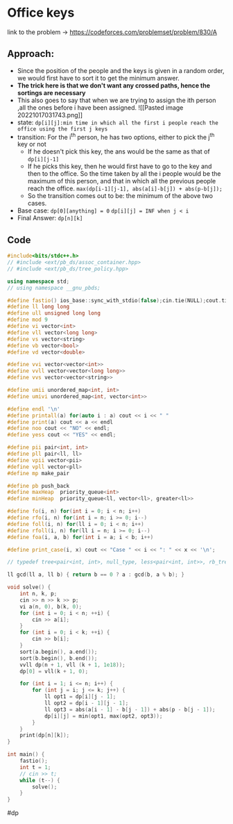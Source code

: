 # Office keys
link to the problem -> https://codeforces.com/problemset/problem/830/A

## Approach:
- Since the position of the people and the keys is given in a random order, we would first have to sort it to get the minimum answer. 
- **The trick here is that we don't want any crossed paths, hence the sortings are necessary**
- This also goes to say that when we are trying to assign the ith person ,all the ones before i have been assigned.
   ![[Pasted image 20221017031743.png]]
- state: `dp[i][j]:min time in which all the first i people reach the office using the first j keys`
- transition:  For the i<sup>th</sup> person, he has two options, either to pick the j<sup>th</sup> key or not
	- If he doesn't pick this key, the ans would be the same as that of `dp[i][j-1]`
	- If he picks this key, then he would first have to go to the key and then to the office. So the time taken by all the i people would be the maximum of this person, and that in which all the previous people reach the office. `max(dp[i-1][j-1], abs(a[i]-b[j]) + abs(p-b[j]); `
	- So the transition comes out to be: the minimum of the above two cases. 
- Base case: `dp[0][anything] = 0` `dp[i][j] = INF when j < i `
- Final Answer: `dp[n][k]`

## Code
```cpp
#include<bits/stdc++.h>
// #include <ext/pb_ds/assoc_container.hpp>
// #include <ext/pb_ds/tree_policy.hpp>

using namespace std;
// using namespace __gnu_pbds;

#define fastio() ios_base::sync_with_stdio(false);cin.tie(NULL);cout.tie(NULL)
#define ll long long
#define ull unsigned long long
#define mod 9
#define vi vector<int>
#define vll vector<long long>
#define vs vector<string>
#define vb vector<bool>
#define vd vector<double>

#define vvi vector<vector<int>>
#define vvll vector<vector<long long>>
#define vvs vector<vector<string>>

#define umii unordered_map<int, int>
#define umivi unordered_map<int, vector<int>>

#define endl '\n'
#define printall(a) for(auto i : a) cout << i << " "
#define print(a) cout << a << endl
#define noo cout << "NO" << endl;
#define yess cout << "YES" << endl;

#define pii pair<int, int>
#define pll pair<ll, ll>
#define vpii vector<pii>
#define vpll vector<pll>
#define mp make_pair

#define pb push_back
#define maxHeap  priority_queue<int>
#define minHeap  priority_queue<ll, vector<ll>, greater<ll>>

#define fo(i, n) for(int i = 0; i < n; i++)
#define rfo(i, n) for(int i = n; i >= 0; i--)
#define foll(i, n) for(ll i = 0; i < n; i++)
#define rfoll(i, n) for(ll i = n; i >= 0; i--)
#define foa(i, a, b) for(int i = a; i < b; i++)

#define print_case(i, x) cout << "Case " << i << ": " << x << '\n';

// typedef tree<pair<int, int>, null_type, less<pair<int, int>>, rb_tree_tag, tree_order_statistics_node_update> pbds;

ll gcd(ll a, ll b) { return b == 0 ? a : gcd(b, a % b); }

void solve() {
	int n, k, p;
	cin >> n >> k >> p;
	vi a(n, 0), b(k, 0);
	for (int i = 0; i < n; ++i) {
		cin >> a[i];
	}
	for (int i = 0; i < k; ++i) {
		cin >> b[i];
	}
	sort(a.begin(), a.end());
	sort(b.begin(), b.end());
	vvll dp(n + 1, vll (k + 1, 1e18));
	dp[0] = vll(k + 1, 0);

	for (int i = 1; i <= n; i++) {
		for (int j = i; j <= k; j++) {
			ll opt1 = dp[i][j - 1];
			ll opt2 = dp[i - 1][j - 1];
			ll opt3 = abs(a[i - 1] - b[j - 1]) + abs(p - b[j - 1]);
			dp[i][j] = min(opt1, max(opt2, opt3));
		}
	}
	print(dp[n][k]);
}

int main() {
	fastio();
	int t = 1;
	// cin >> t;
	while (t--) {
		solve();
	}
}
```
#dp 